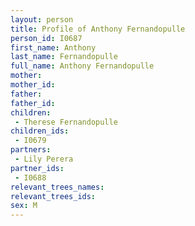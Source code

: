 ```yaml
---
layout: person
title: Profile of Anthony Fernandopulle
person_id: I0687
first_name: Anthony
last_name: Fernandopulle
full_name: Anthony Fernandopulle
mother: 
mother_id: 
father: 
father_id: 
children:
 - Therese Fernandopulle
children_ids:
 - I0679
partners:
 - Lily Perera
partner_ids:
 - I0688
relevant_trees_names:
relevant_trees_ids:
sex: M
---
```


